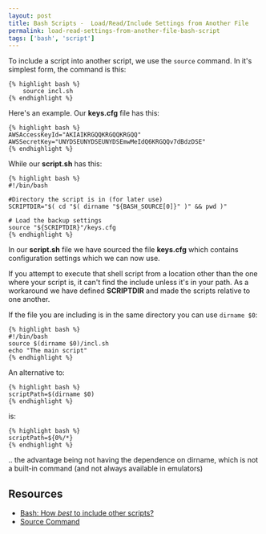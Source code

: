 ```yaml
---
layout: post
title: Bash Scripts -  Load/Read/Include Settings from Another File
permalink: load-read-settings-from-another-file-bash-script
tags: ['bash', 'script']
---
```


To include a script into another script, we use the `source` command. In it's simplest form, the command is this:

    {% highlight bash %}
        source incl.sh
    {% endhighlight %}

Here's an example. Our **keys.cfg** file has this:

    {% highlight bash %}
    AWSAccessKeyId="AKIAIKRGQQKRGQQKRGQQ"
    AWSSecretKey="UNYDSEUNYDSEUNYDSEmwMeIdQ6KRGQQv7dBdzDSE"
    {% endhighlight %}

While our **script.sh** has this:

    {% highlight bash %}
    #!/bin/bash 

    #Directory the script is in (for later use)
    SCRIPTDIR="$( cd "$( dirname "${BASH_SOURCE[0]}" )" && pwd )"

    # Load the backup settings
    source "${SCRIPTDIR}"/keys.cfg
    {% endhighlight %}

In our **script.sh** file we have sourced the file **keys.cfg** which contains configuration settings which we can now use.


If you attempt to execute that shell script from a location other than the one where your script is, it can't find the include unless it's in your path. As a workaround we have defined **SCRIPTDIR** and made the scripts relative to one another.

If the file you are including is in the same directory you can use `dirname $0`:

    {% highlight bash %}
    #!/bin/bash
    source $(dirname $0)/incl.sh
    echo "The main script"
    {% endhighlight %}


An alternative to: 

    {% highlight bash %}
    scriptPath=$(dirname $0)
    {% endhighlight %}
is:

    {% highlight bash %}
    scriptPath=${0%/*}
    {% endhighlight %}

.. the advantage being not having the dependence on dirname, which is not a built-in command (and not always available in emulators)


Resources
---
- [Bash: How _best_ to include other scripts?](http://stackoverflow.com/questions/192292/bash-how-best-to-include-other-scripts)
- [Source Command](http://bash.cyberciti.biz/guide/Source_command)